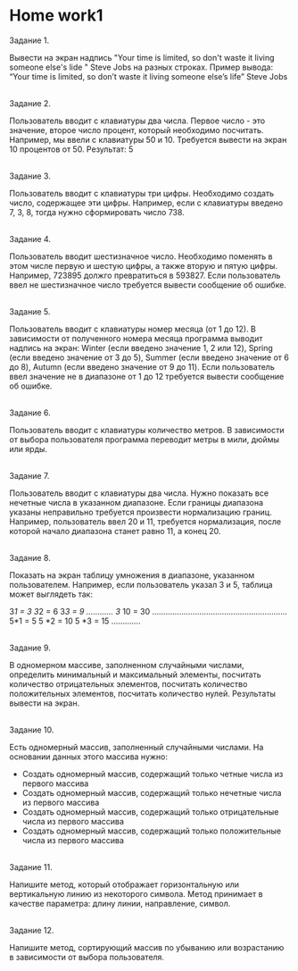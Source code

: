 # <b>Home work1</b>

Задание 1.<br>

Вывести на экран надпись "Your time is limited, so don't waste it living someone else's lide " Steve Jobs на разных строках. Пример вывода:
“Your time is limited,
     so don’t waste it
          living someone else’s life”
               Steve Jobs


<br>Задание 2.<br>

Пользователь вводит с клавиатуры два числа. Первое число - это значение, второе число процент, который необходимо посчитать. Например, мы ввели с клавиатуры 50 и 10. Требуется вывести на экран 10 процентов от 50. Результат: 5


<br>Задание 3.<br>

Пользователь вводит с клавиатуры три цифры. Необходимо создать число, содержащее эти цифры. Например, если с клавиатуры введено 7, 3, 8, тогда нужно сформировать число 738.


<br>Задание 4.<br>

Пользователь вводит шестизначное число. Необходимо поменять в этом числе первую и шестую цифры, а также вторую и пятую цифры.
Например, 723895 должго превратиться в 593827.
Если пользователь ввел не шестизначное число требуется вывести сообщение об ошибке.


<br>Задание 5.<br>

Пользователь вводит с клавиатуры номер месяца (от 1 до 12). В зависимости от полученного номера месяца программа выводит надпись на экран: Winter (если введено значение 1, 2 или 12), Spring (если введено значение от 3 до 5), Summer (если введено значение от 6 до 8), Autumn (если введено значение от 9 до 11).
Если пользователь ввел значение не в диапазоне от 1 до 12 требуется вывести сообщение об ошибке.


<br>Задание 6.<br>

Пользователь вводит с клавиатуры количество метров. В зависимости от выбора пользователя программа переводит метры в мили, дюймы или ярды.


<br>Задание 7.<br>

Пользователь вводит с клавиатуры два числа. Нужно показать все нечетные числа в указанном диапазоне. Если границы диапазона указаны неправильно требуется произвести нормализацию границ. Например, пользователь ввел 20 и 11, требуется нормализация, после которой начало диапазона станет равно 11, а конец 20.


<br>Задание 8.<br>

Показать на экран таблицу умножения в диапазоне, указанном пользователем. Например, если пользователь указал 3 и 5, таблица может выглядеть так:

3*1 = 3 3*2 = 6 3*3 = 9 ………… 3* 10 = 30
……………………………………………………
5*1 = 5 5 *2 = 10 5 *3 = 15 ………….


<br>Задание 9.<br>

В одномерном массиве, заполненном случайными числами, определить минимальный и максимальный элементы, посчитать количество отрицательных элементов, посчитать количество положительных элементов, посчитать количество нулей. Результаты вывести на экран.


<br>Задание 10.<br>

Есть одномерный массив, заполненный случайными числами. На основании данных этого массива нужно:
<ul>
<li>Создать одномерный массив, содержащий только четные числа из первого массива</li>
<li>Создать одномерный массив, содержащий только нечетные числа из первого массива</li>
<li>Создать одномерный массив, содержащий только отрицательные числа из первого массива</li>
<li>Создать одномерный массив, содержащий только положительные числа из первого массива</li>
</ul>


<br>Задание 11.<br>

Напишите метод, который отображает горизонтальную или вертикальную линию из некоторого символа. Метод принимает в качестве параметра: длину линии, направление, символ.


<br>Задание 12.<br>

Напишите метод, сортирующий массив по убыванию или возрастанию в зависимости от выбора пользователя.

